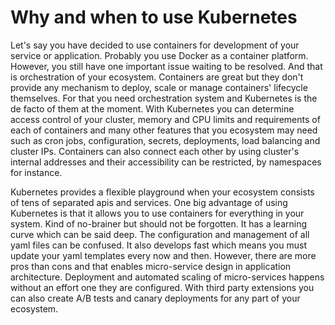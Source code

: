 # Why and when to use Kubernetes

Let's say you have decided to use containers for development of your service or application. Probably you use Docker
as a container platform. However, you still have one important issue waiting to be resolved. And that is orchestration
of your ecosystem. Containers are great but they don't provide any mechanism to deploy, scale or manage containers'
lifecycle themselves. For that you need orchestration system and Kubernetes is the de facto of them at the moment.
With Kubernetes you can determine access control of your cluster, memory and CPU limits and requirements of each of
containers and many other features that you ecosystem may need such as cron jobs, configuration, secrets, deployments,
load balancing and cluster IPs. Containers can also connect each other by using cluster's internal addresses and their
accessibility can be restricted, by namespaces for instance.

Kubernetes provides a flexible playground when your ecosystem consists of tens of separated apis and services. One big
advantage of using Kubernetes is that it allows you to use containers for everything in your system. Kind of no-brainer
but should not be forgotten. It has a learning curve which can be said deep. The configuration and management of all
yaml files can be confused. It also develops fast which means you must update your yaml templates every now and then.
However, there are more pros than cons and that enables micro-service design in application architecture. Deployment and
automated scaling of micro-services happens without an effort one they are configured. With third party extensions you
can also create A/B tests and canary deployments for any part of your ecosystem.
